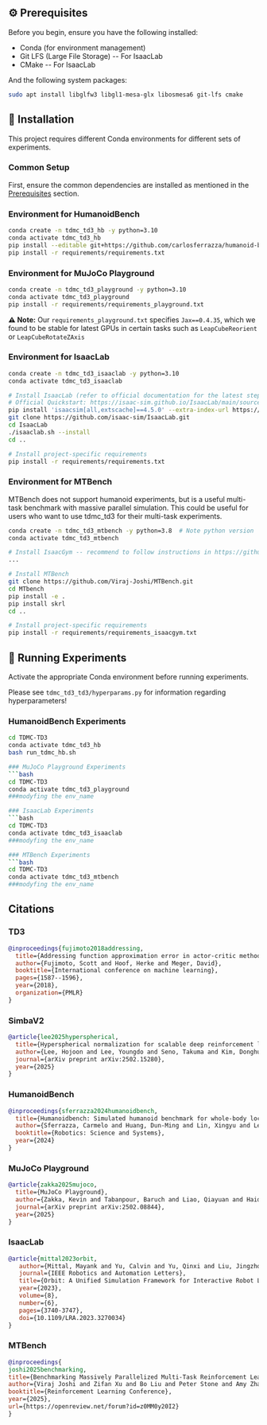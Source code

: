 ## ⚙️ Prerequisites

Before you begin, ensure you have the following installed:
- Conda (for environment management)
- Git LFS (Large File Storage) -- For IsaacLab
- CMake -- For IsaacLab

And the following system packages:
```bash
sudo apt install libglfw3 libgl1-mesa-glx libosmesa6 git-lfs cmake
```

## 📖 Installation

This project requires different Conda environments for different sets of experiments.

### Common Setup
First, ensure the common dependencies are installed as mentioned in the [Prerequisites](#prerequisites) section.

### Environment for HumanoidBench

```bash
conda create -n tdmc_td3_hb -y python=3.10
conda activate tdmc_td3_hb
pip install --editable git+https://github.com/carlosferrazza/humanoid-bench.git#egg=humanoid-bench
pip install -r requirements/requirements.txt
```

### Environment for MuJoCo Playground
```bash
conda create -n tdmc_td3_playground -y python=3.10
conda activate tdmc_td3_playground
pip install -r requirements/requirements_playground.txt
```

**⚠️ Note:** Our `requirements_playground.txt` specifies `Jax==0.4.35`, which we found to be stable for latest GPUs in certain tasks such as `LeapCubeReorient` or `LeapCubeRotateZAxis`


### Environment for IsaacLab
```bash
conda create -n tdmc_td3_isaaclab -y python=3.10
conda activate tdmc_td3_isaaclab

# Install IsaacLab (refer to official documentation for the latest steps)
# Official Quickstart: https://isaac-sim.github.io/IsaacLab/main/source/setup/quickstart.html
pip install 'isaacsim[all,extscache]==4.5.0' --extra-index-url https://pypi.nvidia.com
git clone https://github.com/isaac-sim/IsaacLab.git
cd IsaacLab
./isaaclab.sh --install
cd ..

# Install project-specific requirements
pip install -r requirements/requirements.txt
```

### Environment for MTBench
MTBench does not support humanoid experiments, but is a useful multi-task benchmark with massive parallel simulation. This could be useful for users who want to use tdmc_td3 for their multi-task experiments.

```bash
conda create -n tdmc_td3_mtbench -y python=3.8  # Note python version
conda activate tdmc_td3_mtbench

# Install IsaacGym -- recommend to follow instructions in https://github.com/BoosterRobotics/booster_gym
...

# Install MTBench
git clone https://github.com/Viraj-Joshi/MTBench.git
cd MTbench
pip install -e .
pip install skrl
cd ..

# Install project-specific requirements
pip install -r requirements/requirements_isaacgym.txt
```

## 🚀 Running Experiments

Activate the appropriate Conda environment before running experiments.

Please see `tdmc_td3_td3/hyperparams.py` for information regarding hyperparameters!

### HumanoidBench Experiments
```bash
cd TDMC-TD3
conda activate tdmc_td3_hb
bash run_tdmc_hb.sh

### MuJoCo Playground Experiments
```bash
cd TDMC-TD3
conda activate tdmc_td3_playground
###modyfing the env_name

### IsaacLab Experiments
```bash
cd TDMC-TD3
conda activate tdmc_td3_isaaclab
###modyfing the env_name

### MTBench Experiments
```bash
cd TDMC-TD3
conda activate tdmc_td3_mtbench
###modyfing the env_name
```
## Citations

### TD3
```bibtex
@inproceedings{fujimoto2018addressing,
  title={Addressing function approximation error in actor-critic methods},
  author={Fujimoto, Scott and Hoof, Herke and Meger, David},
  booktitle={International conference on machine learning},
  pages={1587--1596},
  year={2018},
  organization={PMLR}
}
```

### SimbaV2
```bibtex
@article{lee2025hyperspherical,
  title={Hyperspherical normalization for scalable deep reinforcement learning},
  author={Lee, Hojoon and Lee, Youngdo and Seno, Takuma and Kim, Donghu and Stone, Peter and Choo, Jaegul},
  journal={arXiv preprint arXiv:2502.15280},
  year={2025}
}
```


### HumanoidBench
```bibtex
@inproceedings{sferrazza2024humanoidbench,
  title={Humanoidbench: Simulated humanoid benchmark for whole-body locomotion and manipulation},
  author={Sferrazza, Carmelo and Huang, Dun-Ming and Lin, Xingyu and Lee, Youngwoon and Abbeel, Pieter},
  booktitle={Robotics: Science and Systems},
  year={2024}
}
```

### MuJoCo Playground
```bibtex
@article{zakka2025mujoco,
  title={MuJoCo Playground},
  author={Zakka, Kevin and Tabanpour, Baruch and Liao, Qiayuan and Haiderbhai, Mustafa and Holt, Samuel and Luo, Jing Yuan and Allshire, Arthur and Frey, Erik and Sreenath, Koushil and Kahrs, Lueder A and others},
  journal={arXiv preprint arXiv:2502.08844},
  year={2025}
}
```

### IsaacLab
```bibtex
@article{mittal2023orbit,
   author={Mittal, Mayank and Yu, Calvin and Yu, Qinxi and Liu, Jingzhou and Rudin, Nikita and Hoeller, David and Yuan, Jia Lin and Singh, Ritvik and Guo, Yunrong and Mazhar, Hammad and Mandlekar, Ajay and Babich, Buck and State, Gavriel and Hutter, Marco and Garg, Animesh},
   journal={IEEE Robotics and Automation Letters},
   title={Orbit: A Unified Simulation Framework for Interactive Robot Learning Environments},
   year={2023},
   volume={8},
   number={6},
   pages={3740-3747},
   doi={10.1109/LRA.2023.3270034}
}
```

### MTBench
```bibtex
@inproceedings{
joshi2025benchmarking,
title={Benchmarking Massively Parallelized Multi-Task Reinforcement Learning for Robotics Tasks},
author={Viraj Joshi and Zifan Xu and Bo Liu and Peter Stone and Amy Zhang},
booktitle={Reinforcement Learning Conference},
year={2025},
url={https://openreview.net/forum?id=z0MM0y20I2}
}
```


